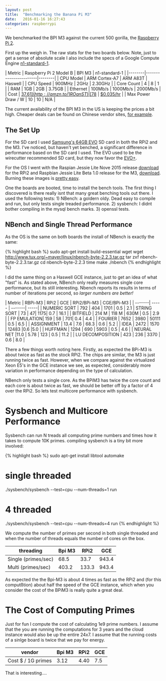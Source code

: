 ```yaml
---
layout: post
title:  "Benchmarking the Banana Pi M3"
date:   2016-01-16 16:27:43
categories: raspberrypi
---
```


We benchmarked the BPI M3 against the current 500 gorilla, the [Raspberry Pi 2](https://www.raspberrypi.org/products/raspberry-pi-2-model-b/). 

First up the weigh in. The raw stats for the two boards below. Note, just to get a sense of absolute scale I also include the specs of a Google Compute Engine [n1-standard-1](https://cloud.google.com/compute/docs/machine-types).

| Metric | Raspberry Pi 2 Model B | BPI M3 | n1-standard-1 |
|--------|-----------------------|--------|
| CPU Model  |  ARM Cortex-A7 | ARM A83T |  Haswell | 
| CPU Speed  |  900MHz | 2GHz | 2.30GHz |
| Core Count |  4  | 8 | 1 |
| RAM        |  1GB | 2GB | 3.75GB |
| Ethernet   | 100Mb/s | 1000Mb/s |  2000Mb/s |
| Cost  | [$37.61](http://amzn.to/1ROanST) | [$78](http://amzn.to/1ROaCNA) | [$0.035/hr](https://cloud.google.com/compute/pricing) | 
| Max Power Draw / W | 10 | 10 |  N/A | 


The current availability of the BPI M3 in the US is keeping the prices a bit high. Cheaper deals can be found on Chinese vendor sites, [for example](http://www.aliexpress.com/store/product/2GB-of-RAM-Octa-Core-BPI-M3-Banana-Pi-M3-Single-board-computer-development-board-with/302756_32532101730.html). 

## The Set Up

For the SD card I used [Samsung's 64GB EVO](http://amzn.to/1n1R38S) SD card in both the RPi2 and the M3. I've noticed, but haven't yet benched, a significant difference in performance based on the SD card I used. The EVO used to be the wirecutter recommended SD card, but they now favor the [EVO+](http://thewirecutter.com/reviews/best-microsd-card/). 

For the OS I went with the Raspian Jessie Lite Nove 2015 release [download](https://www.raspberrypi.org/downloads/raspbian/) for the RPi2 and Raspbian Jessie Lite Beta 1.0 release for the M3, [download](http://www.bananapi.com/index.php/download?layout=edit&id=90). Burning these images is [pretty easy](https://www.raspberrypi.org/documentation/installation/installing-images/).

One the boards are booted, time to install the bench tools. The first thing I discovered is there really isnt that many great benching tools out there. I used the following tests:
     1) NBench: a goldern oldy. Dead easy to compile and run, but only tests single treaded performance. 
     2) sysbench: I didnt bother compiling in the mysql bench marks.
     3) openssl tests. 

## NBench and Single Thread Performance

As the OS is the same on both boards the install of NBench is exactly the same:

{% highlight bash %}
sudo apt-get install build-essential wget
wget http://www.tux.org/~mayer/linux/nbench-byte-2.2.3.tar.gz
tar zxf nbench-byte-2.2.3.tar.gz
cd nbench-byte-2.2.3
time make
./nbench
{% endhighlight %}

I did the same thing on a Haswell GCE instance, just to get an idea of what "fast" is. As stated above, NBench only really measures single core performance, but its still interesting. Nbench reports its results in terms of number of iterations per second, so *larger numbers are better!*

| Metric | RBPi-M3  | RPi2 | GCE | RPi2/BPi-M3 | CGE/BPi-M3 | 
| -------| ----- | -------| -----|
| NUMERIC SORT | 792	 | 404	| 1701	| 0.5 |	2.1
| STRING SORT |	73	| 47| 	1175| 	0.7	| 16.1 |
| BITFIELD	| 214 M	| 118 M	| 630M	| 0.5	| 2.9 |
| FP EMULATION|	159	| 58	| 701| 0.4	| 4.4 |
| FOURIER |	7652	| 3980	| 50111	| 0.5	| 6.5 | 
| ASSIGNMENT	| 13.4	| 7.6	| 68.3	| 0.6	| 5.2 |
| IDEA	| 2472	| 1570	| 12483	|0.6	|5.0 |
| HUFFMAN	| 1294	| 690	| 5903	| 0.5	| 4.6 |
| NEURAL NET |11.0 | 5.78 | 123	| 0.5	| 11.2 |
| LU DECOMPOSITION	| 423 |	236	| 3370 | 0.6 | 8.0 |


There a few things worth noting here. Firstly, as expected the BPi-M3 is about twice as fast as the stock RPi2. The chips are similar, the M3 is just running twice as fast. However, when we compare against the virtualized Xeon E5's in the GCE instance we see, as expected, considerably more variation in performance depending on the type of calculation. 

NBench only tests a single core. As the BPiM3 has twice the core count and each core is about twice as fast, we should be better off by a factor of 4 over the RPi2. So lets test multicore performance with sysbench.

# Sysbench and Multicore Performance 

Sysbench can run N treads all computing prime numbers and times how it takes to compute 10K primes. compiling sysbench is a tiny bit more involved:

{% highlight bash %}
sudo apt-get install libtool automake
# single threaded
./sysbench/sysbench  --test=cpu --num-threads=1 run
# 4 threaded
./sysbench/sysbench  --test=cpu --num-threads=4 run
{% endhighlight %}

We compute the number of primes per second in both single threaded and when the number of threads equals the number of cores on the box.

| threading | Bpi M3 | RPi2 | GCE | 
|-----------|---------|------|-----|
| Single (primes/sec) |68.5	 | 33.7	| 943.4 | 
| Multi (primes/sec) | 403.2 | 133.3 | 943.4 | 

As expected the the Bpi-M3 is about 4 times as fast as the RPi2 and (for this computßtion) about half the speed of the GCE instance, which when you consider the cost of the BPiM3 is really quite a great deal. 

# The Cost of Computing Primes

Just for fun I compute the cost of calculating 1e9 prime numbers. I assume that the you are running the computations for 3 years and the cloud instance would also be up the entire 24x7. I assume that the running costs of a sinlge board is twice that we pay for energy.

| vendor | Bpi M3 | RPi2 | GCE | 
|-----------|---------|------|-----| 
| Cost $ / 1G primes | 3.12	 | 4.40	| 7.5  |

That is interesting....

